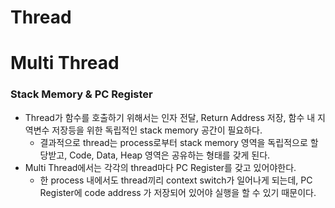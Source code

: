 # Thread


# Multi Thread

### Stack Memory & PC Register

- Thread가 함수를 호출하기 위해서는 인자 전달, Return Address 저장, 함수 내 지역변수 저장등을 위한 독립적인 stack memory 공간이 필요하다.
  - 결과적으로 thread는 process로부터 stack memory 영역을 독립적으로 할당받고, Code, Data, Heap 영역은 공유하는 형태를 갖게 된다. 
- Multi Thread에서는 각각의 thread마다 PC Register를 갖고 있어야한다.
  - 한 process 내에서도 thread끼리 context switch가 일어나게 되는데, PC Register에 code address 가 저장되어 있어야 실행을 할 수 있기 때문이다.

